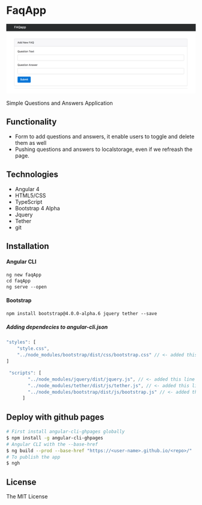 # FaqApp

![ScreenShot](assets/app.png)

Simple Questions and Answers Application

## Functionality
- Form to add questions and answers, it enable users to toggle and delete them as well
- Pushing questions and answers to localstorage, even if we refreash the page.

## Technologies

- Angular 4
- HTML5/CSS
- TypeScript
- Bootstrap 4 Alpha
- Jquery
- Tether
- git


## Installation
#### Angular CLI
```
ng new faqApp
cd faqApp
ng serve --open
```
#### Bootstrap
```
npm install bootstrap@4.0.0-alpha.6 jquery tether --save
```
##### Adding dependecies to angular-cli.json
```javascript
"styles": [
    "style.css",
    "../node_modules/bootstrap/dist/css/bootstrap.css" // <- added this line
]
```

```javascript
 "scripts": [
        "../node_modules/jquery/dist/jquery.js", // <- added this line
        "../node_modules/tether/dist/js/tether.js", // <- added this line
        "../node_modules/bootstrap/dist/js/bootstrap.js" // <- added this line
      ]
```
## Deploy with github pages

``` bash
# First install angular-cli-ghpages globally
$ npm install -g angular-cli-ghpages
# Angular CLI with the --base-href
$ ng build --prod --base-href "https://<user-name>.github.io/<repo>/"
# To publish the app
$ ngh
```

## License
The MIT License